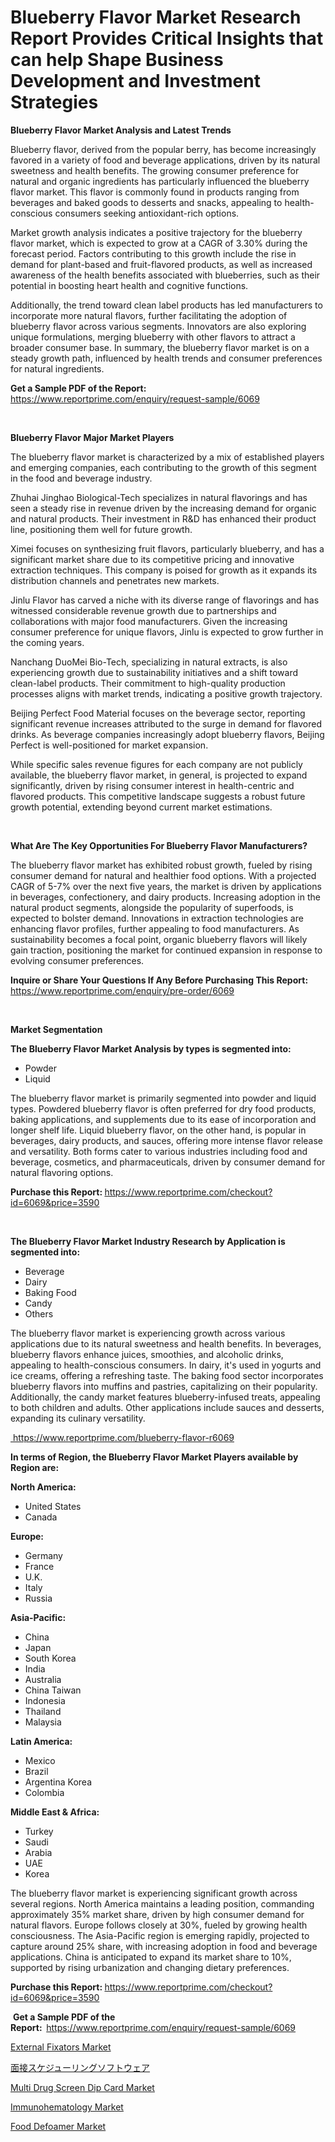 <p><h1>Blueberry Flavor Market Research Report Provides Critical Insights that can help Shape Business Development and Investment Strategies</h1></p><p><strong>Blueberry Flavor Market Analysis and Latest Trends</strong></p>
<p><p>Blueberry flavor, derived from the popular berry, has become increasingly favored in a variety of food and beverage applications, driven by its natural sweetness and health benefits. The growing consumer preference for natural and organic ingredients has particularly influenced the blueberry flavor market. This flavor is commonly found in products ranging from beverages and baked goods to desserts and snacks, appealing to health-conscious consumers seeking antioxidant-rich options.</p><p>Market growth analysis indicates a positive trajectory for the blueberry flavor market, which is expected to grow at a CAGR of 3.30% during the forecast period. Factors contributing to this growth include the rise in demand for plant-based and fruit-flavored products, as well as increased awareness of the health benefits associated with blueberries, such as their potential in boosting heart health and cognitive functions. </p><p>Additionally, the trend toward clean label products has led manufacturers to incorporate more natural flavors, further facilitating the adoption of blueberry flavor across various segments. Innovators are also exploring unique formulations, merging blueberry with other flavors to attract a broader consumer base. In summary, the blueberry flavor market is on a steady growth path, influenced by health trends and consumer preferences for natural ingredients.</p></p>
<p><strong>Get a Sample PDF of the Report:&nbsp;</strong> <a href="https://www.reportprime.com/enquiry/request-sample/6069">https://www.reportprime.com/enquiry/request-sample/6069</a></p>
<p>&nbsp;</p>
<p><strong>Blueberry Flavor Major Market Players</strong></p>
<p><p>The blueberry flavor market is characterized by a mix of established players and emerging companies, each contributing to the growth of this segment in the food and beverage industry. </p><p>Zhuhai Jinghao Biological-Tech specializes in natural flavorings and has seen a steady rise in revenue driven by the increasing demand for organic and natural products. Their investment in R&D has enhanced their product line, positioning them well for future growth.</p><p>Ximei focuses on synthesizing fruit flavors, particularly blueberry, and has a significant market share due to its competitive pricing and innovative extraction techniques. This company is poised for growth as it expands its distribution channels and penetrates new markets.</p><p>Jinlu Flavor has carved a niche with its diverse range of flavorings and has witnessed considerable revenue growth due to partnerships and collaborations with major food manufacturers. Given the increasing consumer preference for unique flavors, Jinlu is expected to grow further in the coming years.</p><p>Nanchang DuoMei Bio-Tech, specializing in natural extracts, is also experiencing growth due to sustainability initiatives and a shift toward clean-label products. Their commitment to high-quality production processes aligns with market trends, indicating a positive growth trajectory.</p><p>Beijing Perfect Food Material focuses on the beverage sector, reporting significant revenue increases attributed to the surge in demand for flavored drinks. As beverage companies increasingly adopt blueberry flavors, Beijing Perfect is well-positioned for market expansion.</p><p>While specific sales revenue figures for each company are not publicly available, the blueberry flavor market, in general, is projected to expand significantly, driven by rising consumer interest in health-centric and flavored products. This competitive landscape suggests a robust future growth potential, extending beyond current market estimations.</p></p>
<p>&nbsp;</p>
<p><strong>What Are The Key Opportunities For Blueberry Flavor Manufacturers?</strong></p>
<p><p>The blueberry flavor market has exhibited robust growth, fueled by rising consumer demand for natural and healthier food options. With a projected CAGR of 5-7% over the next five years, the market is driven by applications in beverages, confectionery, and dairy products. Increasing adoption in the natural product segments, alongside the popularity of superfoods, is expected to bolster demand. Innovations in extraction technologies are enhancing flavor profiles, further appealing to food manufacturers. As sustainability becomes a focal point, organic blueberry flavors will likely gain traction, positioning the market for continued expansion in response to evolving consumer preferences.</p></p>
<p><strong>Inquire or Share Your Questions If Any Before Purchasing This Report:</strong> <a href="https://www.reportprime.com/enquiry/pre-order/6069">https://www.reportprime.com/enquiry/pre-order/6069</a></p>
<p>&nbsp;</p>
<p><strong>Market Segmentation</strong></p>
<p><strong>The Blueberry Flavor Market Analysis by types is segmented into:</strong></p>
<p><ul><li>Powder</li><li>Liquid</li></ul></p>
<p><p>The blueberry flavor market is primarily segmented into powder and liquid types. Powdered blueberry flavor is often preferred for dry food products, baking applications, and supplements due to its ease of incorporation and longer shelf life. Liquid blueberry flavor, on the other hand, is popular in beverages, dairy products, and sauces, offering more intense flavor release and versatility. Both forms cater to various industries including food and beverage, cosmetics, and pharmaceuticals, driven by consumer demand for natural flavoring options.</p></p>
<p><strong>Purchase this Report:&nbsp;</strong><a href="https://www.reportprime.com/checkout?id=6069&price=3590">https://www.reportprime.com/checkout?id=6069&price=3590</a></p>
<p>&nbsp;</p>
<p><strong>The Blueberry Flavor Market Industry Research by Application is segmented into:</strong></p>
<p><ul><li>Beverage</li><li>Dairy</li><li>Baking Food</li><li>Candy</li><li>Others</li></ul></p>
<p><p>The blueberry flavor market is experiencing growth across various applications due to its natural sweetness and health benefits. In beverages, blueberry flavors enhance juices, smoothies, and alcoholic drinks, appealing to health-conscious consumers. In dairy, it's used in yogurts and ice creams, offering a refreshing taste. The baking food sector incorporates blueberry flavors into muffins and pastries, capitalizing on their popularity. Additionally, the candy market features blueberry-infused treats, appealing to both children and adults. Other applications include sauces and desserts, expanding its culinary versatility.</p></p>
<p><a href="https://www.reportprime.com/blueberry-flavor-r6069">&nbsp;https://www.reportprime.com/blueberry-flavor-r6069</a></p>
<p><strong>In terms of Region, the Blueberry Flavor Market Players available by Region are:</strong></p>
<p>
    <p> <strong> North America: </strong>
        <ul>
            <li>United States</li>
            <li>Canada</li>
        </ul>
        </p> 
    <p> <strong> Europe: </strong>
        <ul>
            <li>Germany</li>
            <li>France</li>
            <li>U.K.</li>
            <li>Italy</li>
            <li>Russia</li>
        </ul>
        </p> 
    <p> <strong> Asia-Pacific: </strong>
        <ul>
            <li>China</li>
            <li>Japan</li>
            <li>South Korea</li>
            <li>India</li>
            <li>Australia</li>
            <li>China Taiwan</li>
            <li>Indonesia</li>
            <li>Thailand</li>
            <li>Malaysia</li>
        </ul>
        </p> 
    <p> <strong> Latin America: </strong>
        <ul>
            <li>Mexico</li>
            <li>Brazil</li>
            <li>Argentina Korea</li>
            <li>Colombia</li>
        </ul>
        </p> 
    <p> <strong> Middle East & Africa: </strong>
        <ul>
            <li>Turkey</li>
            <li>Saudi</li>
            <li>Arabia</li>
            <li>UAE</li>
            <li>Korea</li>
        </ul>
    </p>
    </p>
<p><p>The blueberry flavor market is experiencing significant growth across several regions. North America maintains a leading position, commanding approximately 35% market share, driven by high consumer demand for natural flavors. Europe follows closely at 30%, fueled by growing health consciousness. The Asia-Pacific region is emerging rapidly, projected to capture around 25% share, with increasing adoption in food and beverage applications. China is anticipated to expand its market share to 10%, supported by rising urbanization and changing dietary preferences.</p></p>
<p><strong>Purchase this Report: </strong><a href="https://www.reportprime.com/checkout?id=6069&price=3590">https://www.reportprime.com/checkout?id=6069&price=3590</a></p>
<p>&nbsp;<strong>Get a Sample PDF of the Report:&nbsp;&nbsp;</strong><a href="https://www.reportprime.com/enquiry/request-sample/6069">https://www.reportprime.com/enquiry/request-sample/6069</a></p>
<p><strong></strong></p>
<p><p><a href="https://medium.com/@jack.peake76867/external-fixators-market-global-market-trends-and-market-forecast-2024-2031-abec96b46626">External Fixators Market</a></p><p><a href="https://medium.com/@alenaieme/%E3%82%B0%E3%83%AD%E3%83%BC%E3%83%90%E3%83%AB%E3%82%A4%E3%83%B3%E3%82%BF%E3%83%93%E3%83%A5%E3%83%BC%E4%BA%88%E5%AE%9A%E3%82%BD%E3%83%95%E3%83%88%E3%82%A6%E3%82%A7%E3%82%A2%E7%94%A3%E6%A5%AD-%E3%82%BF%E3%82%A4%E3%83%97-%E3%82%A2%E3%83%97%E3%83%AA%E3%82%B1%E3%83%BC%E3%82%B7%E3%83%A7%E3%83%B3-%E5%B8%82%E5%A0%B4%E3%83%97%E3%83%AC%E3%83%BC%E3%83%A4%E3%83%BC-%E5%9C%B0%E5%9F%9F%E5%88%A5%E6%88%90%E9%95%B7%E5%88%86%E6%9E%90-%E3%81%8A%E3%82%88%E3%81%B3%E5%B0%86%E6%9D%A5%E3%81%AE%E3%82%B7%E3%83%8A%E3%83%AA%E3%82%AA-2024%E5%B9%B4-2031%E5%B9%B4-0fef0efd1632">面接スケジューリングソフトウェア</a></p><p><a href="https://issuu.com/reportprime-2/docs/multi-drug-screen-dip-card-market-s_651a30d26a2203">Multi Drug Screen Dip Card Market</a></p><p><a href="https://www.linkedin.com/pulse/how-immunohematology-market-evolved-key-trends-regional-dynamics-ytj7f?trackingId=7h41g1P5QEyHpROoJUMMuw%3D%3D">Immunohematology Market</a></p><p><a href="https://github.com/HobertDavis43/Market-Research-Report-List-1/blob/main/food-defoamer-market.md">Food Defoamer Market</a></p></p>